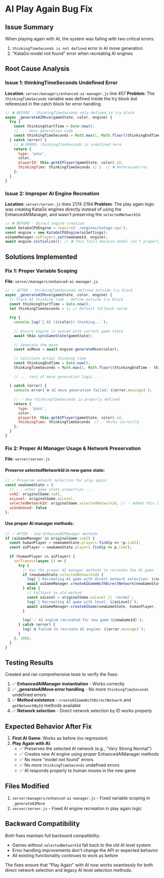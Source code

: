 # AI Play Again Bug Fix

## Issue Summary
When playing again with AI, the system was failing with two critical errors:
1. `thinkingTimeSeconds is not defined` error in AI move generation
2. "KataGo model not found" error when recreating AI engines

## Root Cause Analysis

### Issue 1: thinkingTimeSeconds Undefined Error
**Location**: `server/managers/enhanced-ai-manager.js` line 457
**Problem**: The `thinkingTimeSeconds` variable was defined inside the try block but referenced in the catch block for error handling.

```javascript
// ❌ BEFORE - thinkingTimeSeconds only defined in try block
async _generateAIMove(gameState, color, engine) {
  try {
    const thinkingStartTime = Date.now();
    // ... move generation code ...
    const thinkingTimeSeconds = Math.max(1, Math.floor((thinkingEndTime - thinkingStartTime) / 1000));
  } catch (error) {
    // ❌ ERROR: thinkingTimeSeconds is undefined here
    return { 
      type: 'pass', 
      color,
      playerId: this.getAIPlayer(gameState, color).id,
      thinkingTime: thinkingTimeSeconds || 1  // ❌ ReferenceError
    };
  }
}
```

### Issue 2: Improper AI Engine Recreation
**Location**: `server/server.js` lines 2174-2194
**Problem**: The play again logic was creating KataGo engines directly instead of using the EnhancedAIManager, and wasn't preserving the `selectedNetworkId`.

```javascript
// ❌ BEFORE - Direct engine creation
const KataGoCPUEngine = require('./engines/katago-cpu');
const engine = new KataGoCPUEngine(aiSettings);
aiGameManager.aiPlayers.set(newGameId, engine);
await engine.initialize(); // ❌ This fails because model isn't properly set up
```

## Solutions Implemented

### Fix 1: Proper Variable Scoping
**File**: `server/managers/enhanced-ai-manager.js`

```javascript
// ✅ AFTER - thinkingTimeSeconds defined outside try block
async _generateAIMove(gameState, color, engine) {
  // Track AI thinking time - define outside try block
  const thinkingStartTime = Date.now();
  let thinkingTimeSeconds = 1; // Default fallback value
  
  try {
    console.log(`🤖 AI (${color}) thinking...`);
    
    // Ensure engine is synced with current game state
    await this.syncGameState(gameState);
    
    // Generate the move
    const aiMove = await engine.generateMove(color);
    
    // Calculate actual thinking time
    const thinkingEndTime = Date.now();
    thinkingTimeSeconds = Math.max(1, Math.floor((thinkingEndTime - thinkingStartTime) / 1000));
    
    // ... rest of move generation logic ...
    
  } catch (error) {
    console.error(`❌ AI move generation failed: ${error.message}`);
    
    // ✅ Now thinkingTimeSeconds is properly defined
    return { 
      type: 'pass', 
      color,
      playerId: this.getAIPlayer(gameState, color).id,
      thinkingTime: thinkingTimeSeconds  // ✅ Works correctly
    };
  }
}
```

### Fix 2: Proper AI Manager Usage & Network Preservation
**File**: `server/server.js`

#### Preserve selectedNetworkId in new game state:
```javascript
// ✅ Preserve network selection for play again
const newGameState = {
  // ... other game state properties ...
  vsAI: originalGame.vsAI,
  aiLevel: originalGame.aiLevel,
  selectedNetworkId: originalGame.selectedNetworkId, // ✅ Added this line
  aiUndoUsed: false
};
```

#### Use proper AI manager methods:
```javascript
// ✅ AFTER - Use EnhancedAIManager methods
if (aiGameManager && originalGame.vsAI) {
  const humanPlayer = newGameState.players.find(p => !p.isAI);
  const aiPlayer = newGameState.players.find(p => p.isAI);
  
  if (humanPlayer && aiPlayer) {
    setTimeout(async () => {
      try {
        // Use the proper AI manager methods to recreate the AI game
        if (newGameState.selectedNetworkId) {
          log(`🤖 Recreating AI game with direct network selection: ${newGameState.selectedNetworkId}`);
          await aiGameManager.createAIGameWithDirectNetwork(newGameState, humanPlayer, newGameState.selectedNetworkId);
        } else {
          // Fallback to old method
          const aiLevel = originalGame.aiLevel || 'normal';
          log(`🤖 Recreating AI game with level: ${aiLevel}`);
          await aiGameManager.createAIGame(newGameState, humanPlayer, '5k', aiLevel);
        }
        
        log(`✅ AI engine recreated for new game ${newGameId}`);
      } catch (error) {
        log(`❌ Failed to recreate AI engine: ${error.message}`);
      }
    }, 100);
  }
}
```

## Testing Results

Created and ran comprehensive tests to verify the fixes:

1. ✅ **EnhancedAIManager instantiation** - Works correctly
2. ✅ **_generateAIMove error handling** - No more `thinkingTimeSeconds` undefined errors
3. ✅ **Method existence** - `createAIGameWithDirectNetwork` and `getNetworkById` methods available
4. ✅ **Network selection** - Direct network selection by ID works properly

## Expected Behavior After Fix

1. **First AI Game**: Works as before (no regression)
2. **Play Again with AI**: 
   - ✅ Preserves the selected AI network (e.g., "Very Strong Normal")
   - ✅ Creates new AI engine using proper EnhancedAIManager methods
   - ✅ No more "model not found" errors
   - ✅ No more `thinkingTimeSeconds` undefined errors
   - ✅ AI responds properly to human moves in the new game

## Files Modified

1. `server/managers/enhanced-ai-manager.js` - Fixed variable scoping in `_generateAIMove`
2. `server/server.js` - Fixed AI engine recreation in play again logic

## Backward Compatibility

Both fixes maintain full backward compatibility:
- Games without `selectedNetworkId` fall back to the old AI level system
- Error handling improvements don't change the API or expected behavior
- All existing functionality continues to work as before

The fixes ensure that "Play Again" with AI now works seamlessly for both direct network selection and legacy AI level selection methods. 